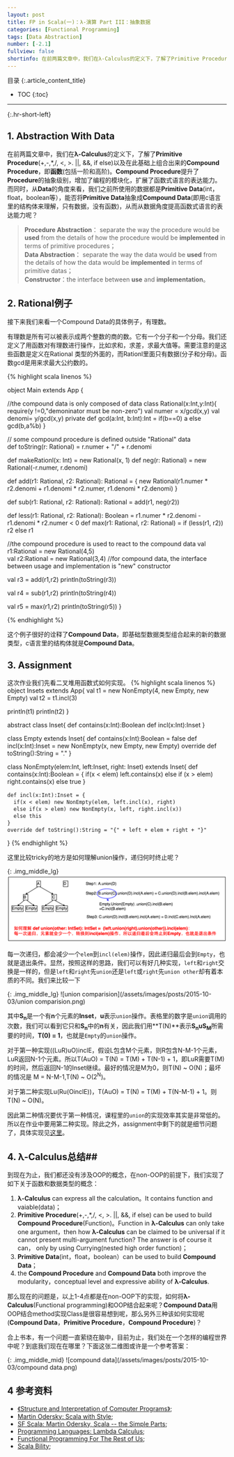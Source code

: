 ```yaml
---
layout: post
title: FP in Scala(一)：λ-演算 Part III：抽象数据 
categories: [Functional Programming]
tags: [Data Abstraction]
number: [-2.1]
fullview: false
shortinfo: 在前两篇文章中，我们在λ-Calculus的定义下，了解了Primitive Procedure(”+,-,*,/, <, >,||, &&, if else“) 以及在此基础上组合出来的Compound Procedure，即函数(包括一阶和高阶)。Compound Procedure提升了Procedure的抽象级别，增加了编程的模块化，扩展了函数式语言的表达能力。而同时，从Data的角度来看，我们之前所使用的数据都是Primitive Data(int，float，boolean等），能否将Primitive Data抽象成Compound Data(即用c语言里的结构体来理解，只有数据，没有函数)，从而从数据角度提高函数式语言的表达能力呢？
---
```

目录
{:.article_content_title}


* TOC
{:toc}

---
{:.hr-short-left}

## 1. Abstraction With Data ##

在前两篇文章中，我们在**λ-Calculus**的定义下，了解了**Primitive Procedure**(+,-,*,/, <, >. 
||, &&, if else)以及在此基础上组合出来的**Compound Procedure**，即**函数**(包括一阶和高阶)。**Compound Procedure**提升了**Procedure**的抽象级别，增加了编程的模块化，扩展了函数式语言的表达能力。而同时，从**Data**的角度来看，我们之前所使用的数据都是**Primitive Data**(int，float，boolean等），能否将**Primitive Data**抽象成**Compound Data**(即用c语言里的结构体来理解，只有数据，没有函数)，从而从数据角度提高函数式语言的表达能力呢？


>**Procedure Abstraction**： separate the way the procedure would be **used** from the details of how the procedure would be **implemented** in terms of primitive procedures；<br/>
**Data Abstraction**： separate the way the data would be **used** from the details of how the data would be **implemented** in terms of primitive datas；<br/>
**Constructor**：the interface between **use** and **implementation**。

## 2. Rational例子 ##

接下来我们来看一个Compound Data的具体例子，有理数。

有理数是所有可以被表示成两个整数的商的数。它有一个分子和一个分母。我们还定义了用函数对有理数进行操作，比如求和，求差，求最大值等。需要注意的是这些函数是定义在Rational 类型的外面的，而Rationl里面只有数据(分子和分母)。函数gcd是用来求最大公约数的。

{% highlight scala linenos %}

object Main extends App {

  //the compound data is only composed of data
  class Rational(x:Int,y:Int){  
    require(y !=0,"demoninator must be non-zero")
    val numer = x/gcd(x,y)
    val denomi= y/gcd(x,y)
    private def gcd(a:Int, b:Int):Int = if(b==0) a else gcd(b,a%b)
  }
  
  
  // some compound procedure is defined outside "Rational" data  
  def toString(r: Rational) = r.numer + "/" + r.denomi

  def makeRationl(x: Int) = new Rational(x, 1)
  def neg(r: Rational) = new Rational(-r.numer, r.denomi)

  def add(r1: Rational, r2: Rational): Rational = {
    new Rational(r1.numer * r2.denomi + r1.denomi * r2.numer, r1.denomi * r2.denomi)
  }

  def sub(r1: Rational, r2: Rational): Rational = add(r1, neg(r2))

  def less(r1: Rational, r2: Rational): Boolean = r1.numer * r2.denomi - r1.denomi * r2.numer < 0
  def max(r1: Rational, r2: Rational) = if (less(r1, r2)) r2 else r1
  
  
  //the compound procedure is used to react to the compound data
  val r1:Rational = new Rational(4,5)  
  val r2:Rational = new Rational(3,4)
  //for compound data, the interface between usage and implementation is "new" constructor
  
  
  val r3 = add(r1,r2)
  println(toString(r3))
  
  val r4 = sub(r1,r2)
  println(toString(r4))
    
  val r5 = max(r1,r2)
  println(toString(r5))
}

{% endhighlight %}

这个例子很好的诠释了**Compound Data**，即基础型数据类型组合起来的新的数据类型，c语言里的结构体就是**Compound Data**。

## 3. Assignment ##

这次作业我们先看二叉堆用函数式如何实现。
{% highlight scala linenos %}
object Insets extends App{
  val t1 = new NonEmpty(4, new Empty, new Empty)
  val t2 = t1.incl(3)
  
  println(t1)
  println(t2)
}


abstract class Inset{
  def contains(x:Int):Boolean
  def incl(x:Int):Inset
}

class Empty extends Inset{
  def contains(x:Int):Boolean = false
  def incl(x:Int):Inset = new NonEmpty(x, new Empty, new Empty)
  override def toString():String = "." 
}

class NonEmpty(elem:Int, left:Inset, right: Inset) extends Inset{
    def contains(x:Int):Boolean = {
      if(x < elem) left.contains(x)
      else if (x > elem) right.contains(x)
      else true
    }
    
    def incl(x:Int):Inset = {
      if(x < elem) new NonEmpty(elem, left.incl(x), right)
      else if(x > elem) new NonEmpty(x, left, right.incl(x))
      else this
    }
    override def toString():String = "{" + left + elem + right + "}"  
}
{% endhighlight %}

这里比较tricky的地方是如何理解union操作，递归何时终止呢？

{: .img_middle_lg}
![union1](/assets/images/posts/2015-10-03/union1.png)

每一次递归，都会减少一个`elem`到`incl(elem)`操作，因此递归最后会到`Empty`，也就是退出条件。显然，按照这样的思路，我们可以有好几种实现，`left`和`right`交换是一样的，但是`left`和`right`先`union`还是`left`或`right`先`union other`却有着本质的不同。我们来比较一下

{: .img_middle_lg}
![union comparision](/assets/images/posts/2015-10-03/union comparision.png)

其中<b>S<sub>n</sub></b>是一个有**n**个元素的**Inset**，**u**表示`union`操作。表格里的数字是`union`调用的次数，我们可以看到它只和<b>S<sub>n</sub></b>中的**n**有关，因此我们用**T(N)**表示<b>S<sub>n</sub></b><b>u</b><b>S<sub>M</sub></b>所需要的时间，**T(0) = 1**，也就是`Empty`的`union`操作。

对于第一种实现((LuR)uO)inclE，假设L包含M个元素，则R包含N-M-1个元素，LuR返回N-1个元素。所以T(AuO) = T(N) = T(M) + T(N-1) + 1，即LuR需要T(M)的时间，然后返回N-1的Inset继续。最好的情况是M为0，则T(N) ~ O(N)；最坏的情况是 M = N-M-1,T(N) ~ O(2<sup>N</sup>)。

对于第二种实现Lu(Ru(OinclE))，T(AuO) = T(N) = T(M) + T(N-M-1) + 1。则T(N) ~ O(N)。

因此第二种情况要优于第一种情况，课程里的`union`的实现效率其实是非常低的。所以在作业中要用第二种实现。除此之外，assignment中剩下的就是细节问题了，具体实现见[这里](https://github.com/shunmian/-2_Functional-Programming-in-Scala)。




## 4. λ-Calculus总结##

到现在为止，我们都还没有涉及OOP的概念，在non-OOP的前提下，我们实现了如下关于函数和数据类型的概念：

1. **λ-Calculus** can express all the calculation。It contains function and vaiable(data)；
2. **Primitive Procedure**(+,-,*,/, <, >. 
||, &&, if else) can be used to build **Compound Procedure**(Function)。Function in **λ-Calculus** can only take one argument，then how **λ-Calculus** can be claimed to be universal if it cannot present multi-argument function? The answer is of course it can， only by using Currying(nested high order function)；
3. **Primitive Data**(int，float，boolean）can be used to build **Compound Data**；
4. the **Compound Procedure** and **Compound Data** both improve the modularity，conceptual level and expressive ability of **λ-Calculus**.


那么现在的问题是，以上1-4点都是在non-OOP下的实现，如何将**λ-Calculus**(Functional programming)和OOP结合起来呢？**Compound Data**用OOP结合method实现Class是很容易想到呢，那么另外三种该如何实现呢(**Compound Data**，**Primitive Procedure**，**Compound Procedure**)？

合上书本，有一个问题一直萦绕在脑中，目前为止，我们处在一个怎样的编程世界中呢？到底我们现在在哪里？下面这张二维图或许是一个参考答案：

{: .img_middle_mid}
![compound data](/assets/images/posts/2015-10-03/compound data.png)



## 4 参考资料 ##
- [《Structure and Interpretation of Computer Programs》](https://mitpress.mit.edu/sicp/full-text/book/book.html);
- [Martin Odersky: Scala with Style](https://www.youtube.com/watch?v=kkTFx3-duc8);
- [SF Scala: Martin Odersky, Scala -- the Simple Parts](https://www.youtube.com/watch?v=ecekSCX3B4Q);
- [Programming Languages: Lambda Calculus](https://www.youtube.com/watch?v=v1IlyzxP6Sg);
- [Functional Programming For The Rest of Us](http://www.defmacro.org/ramblings/fp.html);
- [Scala Bility](http://www.socouldanyone.com/2014/12/scala-bility.html);




